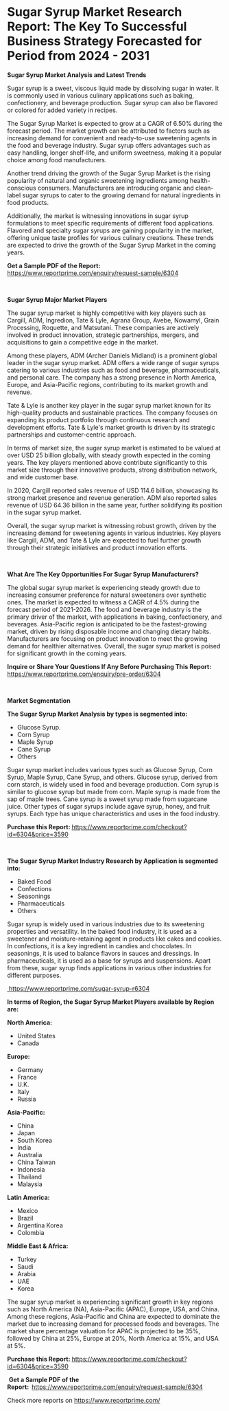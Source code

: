 <p><h1>Sugar Syrup Market Research Report: The Key To Successful Business Strategy Forecasted for Period from 2024 - 2031</h1></p><p><strong>Sugar Syrup Market Analysis and Latest Trends</strong></p>
<p><p>Sugar syrup is a sweet, viscous liquid made by dissolving sugar in water. It is commonly used in various culinary applications such as baking, confectionery, and beverage production. Sugar syrup can also be flavored or colored for added variety in recipes.</p><p>The Sugar Syrup Market is expected to grow at a CAGR of 6.50% during the forecast period. The market growth can be attributed to factors such as increasing demand for convenient and ready-to-use sweetening agents in the food and beverage industry. Sugar syrup offers advantages such as easy handling, longer shelf-life, and uniform sweetness, making it a popular choice among food manufacturers.</p><p>Another trend driving the growth of the Sugar Syrup Market is the rising popularity of natural and organic sweetening ingredients among health-conscious consumers. Manufacturers are introducing organic and clean-label sugar syrups to cater to the growing demand for natural ingredients in food products.</p><p>Additionally, the market is witnessing innovations in sugar syrup formulations to meet specific requirements of different food applications. Flavored and specialty sugar syrups are gaining popularity in the market, offering unique taste profiles for various culinary creations. These trends are expected to drive the growth of the Sugar Syrup Market in the coming years.</p></p>
<p><strong>Get a Sample PDF of the Report:&nbsp;</strong> <a href="https://www.reportprime.com/enquiry/request-sample/6304">https://www.reportprime.com/enquiry/request-sample/6304</a></p>
<p>&nbsp;</p>
<p><strong>Sugar Syrup Major Market Players</strong></p>
<p><p>The sugar syrup market is highly competitive with key players such as Cargill, ADM, Ingredion, Tate & Lyle, Agrana Group, Avebe, Nowamyl, Grain Processing, Roquette, and Matsutani. These companies are actively involved in product innovation, strategic partnerships, mergers, and acquisitions to gain a competitive edge in the market.</p><p>Among these players, ADM (Archer Daniels Midland) is a prominent global leader in the sugar syrup market. ADM offers a wide range of sugar syrups catering to various industries such as food and beverage, pharmaceuticals, and personal care. The company has a strong presence in North America, Europe, and Asia-Pacific regions, contributing to its market growth and revenue.</p><p>Tate & Lyle is another key player in the sugar syrup market known for its high-quality products and sustainable practices. The company focuses on expanding its product portfolio through continuous research and development efforts. Tate & Lyle's market growth is driven by its strategic partnerships and customer-centric approach.</p><p>In terms of market size, the sugar syrup market is estimated to be valued at over USD 25 billion globally, with steady growth expected in the coming years. The key players mentioned above contribute significantly to this market size through their innovative products, strong distribution network, and wide customer base.</p><p>In 2020, Cargill reported sales revenue of USD 114.6 billion, showcasing its strong market presence and revenue generation. ADM also reported sales revenue of USD 64.36 billion in the same year, further solidifying its position in the sugar syrup market.</p><p>Overall, the sugar syrup market is witnessing robust growth, driven by the increasing demand for sweetening agents in various industries. Key players like Cargill, ADM, and Tate & Lyle are expected to fuel further growth through their strategic initiatives and product innovation efforts.</p></p>
<p>&nbsp;</p>
<p><strong>What Are The Key Opportunities For Sugar Syrup Manufacturers?</strong></p>
<p><p>The global sugar syrup market is experiencing steady growth due to increasing consumer preference for natural sweeteners over synthetic ones. The market is expected to witness a CAGR of 4.5% during the forecast period of 2021-2026. The food and beverage industry is the primary driver of the market, with applications in baking, confectionery, and beverages. Asia-Pacific region is anticipated to be the fastest-growing market, driven by rising disposable income and changing dietary habits. Manufacturers are focusing on product innovation to meet the growing demand for healthier alternatives. Overall, the sugar syrup market is poised for significant growth in the coming years.</p></p>
<p><strong>Inquire or Share Your Questions If Any Before Purchasing This Report:</strong> <a href="https://www.reportprime.com/enquiry/pre-order/6304">https://www.reportprime.com/enquiry/pre-order/6304</a></p>
<p>&nbsp;</p>
<p><strong>Market Segmentation</strong></p>
<p><strong>The Sugar Syrup Market Analysis by types is segmented into:</strong></p>
<p><ul><li>Glucose Syrup.</li><li>Corn Syrup</li><li>Maple Syrup</li><li>Cane Syrup</li><li>Others</li></ul></p>
<p><p>Sugar syrup market includes various types such as Glucose Syrup, Corn Syrup, Maple Syrup, Cane Syrup, and others. Glucose syrup, derived from corn starch, is widely used in food and beverage production. Corn syrup is similar to glucose syrup but made from corn. Maple syrup is made from the sap of maple trees. Cane syrup is a sweet syrup made from sugarcane juice. Other types of sugar syrups include agave syrup, honey, and fruit syrups. Each type has unique characteristics and uses in the food industry.</p></p>
<p><strong>Purchase this Report:&nbsp;</strong><a href="https://www.reportprime.com/checkout?id=6304&price=3590">https://www.reportprime.com/checkout?id=6304&price=3590</a></p>
<p>&nbsp;</p>
<p><strong>The Sugar Syrup Market Industry Research by Application is segmented into:</strong></p>
<p><ul><li>Baked Food</li><li>Confections</li><li>Seasonings</li><li>Pharmaceuticals</li><li>Others</li></ul></p>
<p><p>Sugar syrup is widely used in various industries due to its sweetening properties and versatility. In the baked food industry, it is used as a sweetener and moisture-retaining agent in products like cakes and cookies. In confections, it is a key ingredient in candies and chocolates. In seasonings, it is used to balance flavors in sauces and dressings. In pharmaceuticals, it is used as a base for syrups and suspensions. Apart from these, sugar syrup finds applications in various other industries for different purposes.</p></p>
<p><a href="https://www.reportprime.com/sugar-syrup-r6304">&nbsp;https://www.reportprime.com/sugar-syrup-r6304</a></p>
<p><strong>In terms of Region, the Sugar Syrup Market Players available by Region are:</strong></p>
<p>
    <p> <strong> North America: </strong>
        <ul>
            <li>United States</li>
            <li>Canada</li>
        </ul>
        </p> 
    <p> <strong> Europe: </strong>
        <ul>
            <li>Germany</li>
            <li>France</li>
            <li>U.K.</li>
            <li>Italy</li>
            <li>Russia</li>
        </ul>
        </p> 
    <p> <strong> Asia-Pacific: </strong>
        <ul>
            <li>China</li>
            <li>Japan</li>
            <li>South Korea</li>
            <li>India</li>
            <li>Australia</li>
            <li>China Taiwan</li>
            <li>Indonesia</li>
            <li>Thailand</li>
            <li>Malaysia</li>
        </ul>
        </p> 
    <p> <strong> Latin America: </strong>
        <ul>
            <li>Mexico</li>
            <li>Brazil</li>
            <li>Argentina Korea</li>
            <li>Colombia</li>
        </ul>
        </p> 
    <p> <strong> Middle East & Africa: </strong>
        <ul>
            <li>Turkey</li>
            <li>Saudi</li>
            <li>Arabia</li>
            <li>UAE</li>
            <li>Korea</li>
        </ul>
    </p>
    </p>
<p><p>The sugar syrup market is experiencing significant growth in key regions such as North America (NA), Asia-Pacific (APAC), Europe, USA, and China. Among these regions, Asia-Pacific and China are expected to dominate the market due to increasing demand for processed foods and beverages. The market share percentage valuation for APAC is projected to be 35%, followed by China at 25%, Europe at 20%, North America at 15%, and USA at 5%.</p></p>
<p><strong>Purchase this Report: </strong><a href="https://www.reportprime.com/checkout?id=6304&price=3590">https://www.reportprime.com/checkout?id=6304&price=3590</a></p>
<p>&nbsp;<strong>Get a Sample PDF of the Report:&nbsp;&nbsp;</strong><a href="https://www.reportprime.com/enquiry/request-sample/6304">https://www.reportprime.com/enquiry/request-sample/6304</a></p>
<p><strong></strong></p>
<p>Check more reports on <a href="https://www.reportprime.com/">https://www.reportprime.com/</a></p>